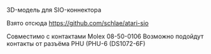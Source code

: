 3D-модель для SIO-коннектора

Взято отсюда https://github.com/schlae/atari-sio

Совместимо с контактами Molex 08-50-0106
Возможно подойдут контакты от разъёма PHU (PHU-6 (DS1072-6F)
